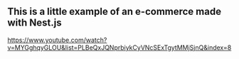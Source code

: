 ## This is a little example of an e-commerce made with Nest.js

https://www.youtube.com/watch?v=MYGghqyGLOU&list=PLBeQxJQNprbiykCyVNcSExTgytMMjSjnQ&index=8
